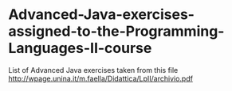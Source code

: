 # Advanced-Java-exercises-assigned-to-the-Programming-Languages-II-course
List of Advanced Java exercises taken from this file 
http://wpage.unina.it/m.faella/Didattica/LpII/archivio.pdf
